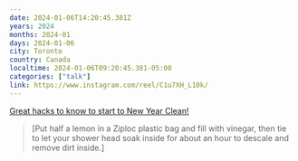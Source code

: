 ```yaml
---
date: 2024-01-06T14:20:45.381Z
years: 2024
months: 2024-01
days: 2024-01-06
city: Toronto
country: Canada
localtime: 2024-01-06T09:20:45.381-05:00
categories: ["talk"]
link: https://www.instagram.com/reel/C1u7XH_L10k/
---
```

[Great hacks to know to start to New Year Clean!](https://www.instagram.com/reel/C1u7XH_L10k/)

> [Put half a lemon in a Ziploc plastic bag and fill with vinegar, then tie to let your shower head soak inside for about an hour to descale and remove dirt inside.]
